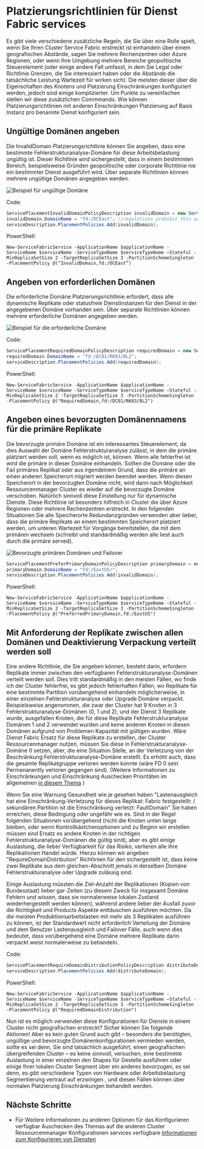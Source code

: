 <properties
   pageTitle="Dienst Fabric Cluster Ressourcenmanager - Platzierungsrichtlinien | Microsoft Azure"
   description="Übersicht über weitere Platzierungsrichtlinien und Regeln für Dienst Fabric Services"
   services="service-fabric"
   documentationCenter=".net"
   authors="masnider"
   manager="timlt"
   editor=""/>

<tags
   ms.service="Service-Fabric"
   ms.devlang="dotnet"
   ms.topic="article"
   ms.tgt_pltfrm="NA"
   ms.workload="NA"
   ms.date="08/19/2016"
   ms.author="masnider"/>

# <a name="placement-policies-for-service-fabric-services"></a>Platzierungsrichtlinien für Dienst Fabric services
Es gibt viele verschiedene zusätzliche Regeln, die Sie über eine Rolle spielt, wenn Sie Ihren Cluster Service Fabric erstreckt ist einhandeln über einem geografischen Abstände, sagen Sie mehrere Rechenzentren oder Azure Regionen, oder wenn Ihre Umgebung mehrere Bereiche geopolitische Steuerelement (oder einige andere Fall umfasst, in dem Sie Legal oder Richtlinie Grenzen, die Sie interessiert haben oder die Abstände die tatsächliche Leistung Wartezeit für wirken sich). Die meisten dieser über die Eigenschaften des Knotens und Platzierung Einschränkungen konfiguriert werden, jedoch sind einige komplizierter. Um Punkte zu vereinfachen stellen wir diese zusätzlichen Commmands. Wie können Platzierungsrichtlinien mit anderen Einschränkungen Platzierung auf Basis Instanz pro benannte Dienst konfiguriert sein.

## <a name="specifying-invalid-domains"></a>Ungültige Domänen angeben
Die InvalidDomain Platzierungsrichtlinie können Sie angeben, dass eine bestimmte Fehlerstrukturanalyse-Domäne für diese Arbeitsbelastung ungültig ist. Dieser Richtlinie wird sichergestellt, dass in einem bestimmten Bereich, beispielsweise Gründen geopolitische oder corporate Richtlinie nie ein bestimmter Dienst ausgeführt wird. Über separate Richtlinien können mehrere ungültige Domänen angegeben werden.

![Beispiel für ungültige Domäne][Image1]

Code:

```csharp
ServicePlacementInvalidDomainPolicyDescription invalidDomain = new ServicePlacementInvalidDomainPolicyDescription();
invalidDomain.DomainName = "fd:/DCEast"; //regulations prohibit this workload here
serviceDescription.PlacementPolicies.Add(invalidDomain);
```

PowerShell:

```posh
New-ServiceFabricService -ApplicationName $applicationName -ServiceName $serviceName -ServiceTypeName $serviceTypeName –Stateful -MinReplicaSetSize 2 -TargetReplicaSetSize 3 -PartitionSchemeSingleton -PlacementPolicy @("InvalidDomain,fd:/DCEast”)
```
## <a name="specifying-required-domains"></a>Angeben von erforderlichen Domänen
Die erforderliche Domäne Platzierungsrichtlinie erfordert, dass alle dynamische Replikate oder statusfreie Dienstinstanzen für den Dienst in der angegebenen Domäne vorhanden sein. Über separate Richtlinien können mehrere erforderliche Domänen angegeben werden.

![Beispiel für die erforderliche Domäne][Image2]

Code:

```csharp
ServicePlacementRequiredDomainPolicyDescription requiredDomain = new ServicePlacementRequiredDomainPolicyDescription();
requiredDomain.DomainName = "fd:/DC01/RK03/BL2";
serviceDescription.PlacementPolicies.Add(requiredDomain);
```

PowerShell:

```posh
New-ServiceFabricService -ApplicationName $applicationName -ServiceName $serviceName -ServiceTypeName $serviceTypeName –Stateful -MinReplicaSetSize 2 -TargetReplicaSetSize 3 -PartitionSchemeSingleton -PlacementPolicy @("RequiredDomain,fd:/DC01/RK03/BL2")
```

## <a name="specifying-a-preferred-domain-for-the-primary-replicas"></a>Angeben eines bevorzugten Domänennamens für die primäre Replikate
Die bevorzugte primäre Domäne ist ein interessantes Steuerelement, da dies Auswahl der Domäne Fehlerstrukturanalyse zulässt, in dem die primäre platziert werden soll, wenn es möglich ist, können. Wenn alle fehlerfrei ist wird die primäre in dieser Domäne einhandeln. Sollten die Domäne oder die Fail primäres Replikat oder aus irgendeinem Grund, dass die primäre an einen anderen Speicherort migriert werden beendet werden. Wenn diesen Speicherort in der bevorzugten Domäne nicht, wird dann nach Möglichkeit Ressourcenmanager Cluster es wieder auf die bevorzugte Domäne verschoben. Natürlich sinnvoll diese Einstellung nur für dynamische Dienste. Diese Richtlinie ist besonders hilfreich in Cluster die über Azure Regionen oder mehrere Rechenzentren erstreckt. In den folgenden Situationen Sie alle Speicherorte Redundanzgründen verwenden aber lieber, dass die primäre Replikate an einem bestimmten Speicherort platziert werden, um unteren Wartezeit für Vorgänge bereitstellen, die mit dem primären wechseln (schreibt und standardmäßig werden alle liest auch durch die primäre served).

![Bevorzugte primären Domänen und Failover][Image3]

```csharp
ServicePlacementPreferPrimaryDomainPolicyDescription primaryDomain = new ServicePlacementPreferPrimaryDomainPolicyDescription();
primaryDomain.DomainName = "fd:/EastUS/";
serviceDescription.PlacementPolicies.Add(invalidDomain);
```

PowerShell:

```posh
New-ServiceFabricService -ApplicationName $applicationName -ServiceName $serviceName -ServiceTypeName $serviceTypeName –Stateful -MinReplicaSetSize 2 -TargetReplicaSetSize 3 -PartitionSchemeSingleton -PlacementPolicy @("PreferredPrimaryDomain,fd:/EastUS")
```

## <a name="requiring-replicas-to-be-distributed-among-all-domains-and-disallowing-packing"></a>Mit Anforderung der Replikate zwischen allen Domänen und Deaktivierung Verpackung verteilt werden soll
Eine andere Richtlinie, die Sie angeben können, besteht darin, erfordern Replikate immer zwischen den verfügbaren Fehlerstrukturanalyse-Domänen verteilt werden soll. Dies tritt standardmäßig in den meisten Fällen, wo finde ich der Cluster fehlerfrei, es gibt jedoch fehlerhaften Fällen, wo Replikate für eine bestimmte Partition vorübergehend einhandeln möglicherweise, in einer einzelnen Fehlerstrukturanalyse oder Upgrade Domäne verpackt. Beispielsweise angenommen, die zwar der Cluster hat 9 Knoten in 3 Fehlerstrukturanalyse-Domänen (0, 1 und 2), und der Dienst 3 Replikate wurde, ausgefallen Knoten, die für diese Replikate Fehlerstrukturanalyse Domänen 1 und 2 verwendet wurden und keine anderen Knoten in diesen Domänen aufgrund von Problemen Kapazität mit gültigen wurden. Wäre Dienst Fabric Ersatz für diese Replikate zu erstellen, der Cluster Ressourcenmanager nutzen, müssen Sie diese in Fehlerstrukturanalyse-Domäne 0 setzen, aber, die eine Situation Stelle, an der Verletzung von der Beschränkung Fehlerstrukturanalyse-Domäne erstellt. Es erhöht auch, dass die gesamte Replikatgruppe verloren werden konnte (wäre FD 0 sein Permananently verloren gegangen sind). (Weitere Informationen zu Einschränkungen und Einschränkung Auschecken Prioritäten im allgemeinen [in diesem Thema](service-fabric-cluster-resource-manager-management-integration.md#constraint-priorities) )

Wenn Sie eine Warnung Gesundheit wie je gesehen haben "Lastenausgleich hat eine Einschränkung-Verletzung für dieses Replikat: Fabric festgestellt: /<some service name> sekundären Partition <some partition ID> ist die Einschränkung verletzt: FaultDomain" Sie haben erreichen, diese Bedingung oder ungefähr wie es. Sind in der Regel folgenden Situationen vorübergehend (nicht die Knoten unten lange bleiben, oder wenn Kontrollkästchenoptionen und zu Beginn wir erstellen müssen sind Ersatz es andere Knoten in der richtigen Fehlerstrukturanalyse-Domänen die gültig sind), aber es gibt einige Auslastung, die lieber Verfügbarkeit für das Risiko, verlieren alle ihre Replikationen Handel würde. Hierzu können wir angeben "RequireDomainDistribution" Richtlinien für den sichergestellt ist, dass keine zwei Replikate aus dem gleichen-Abschnitt jemals in derselben Domäne Fehlerstrukturanalyse oder Upgrade zulässig sind.

Einige Auslastung müssten die Ziel-Anzahl der Replikationen (Kopien von Bundesstaat) lieber gar-Zeiten (zu diesem Zweck für insgesamt Domäne Fehlern und wissen, dass sie normalerweise lokalen Zustand wiederhergestellt werden können), während andere lieber der Ausfall zuvor die Richtigkeit und Products Aspekte enttäuschen ausführen möchten. Da die meisten Produktionsarbeitslasten mit mehr als 3 Replikaten ausführen zu können, ist der Standardwert nicht erforderlich Verteilung der Domäne und dem Benutzer Lastenausgleich und Failover Fälle, auch wenn dies bedeutet, dass vorübergehend eine Domäne mehrere Replikate darin verpackt weist normalerweise zu behandeln.

Code:

```csharp
ServicePlacementRequireDomainDistributionPolicyDescription distributeDomain = new ServicePlacementRequireDomainDistributionPolicyDescription();
serviceDescription.PlacementPolicies.Add(distributeDomain);
```

PowerShell:

```posh
New-ServiceFabricService -ApplicationName $applicationName -ServiceName $serviceName -ServiceTypeName $serviceTypeName –Stateful -MinReplicaSetSize 2 -TargetReplicaSetSize 3 -PartitionSchemeSingleton -PlacementPolicy @("RequiredDomainDistribution")
```

Nun ist es möglich verwenden diese Konfigurationen für Dienste in einem Cluster nicht geografischen erstreckt? Sicher können Sie folgende Aktionen! Aber es kein guten Grund auch gibt – besonders die benötigten, ungültige und bevorzugte Domänenkonfigurationen vermieden werden, sollte es sei denn, Sie sind tatsächlich ausgeführt, einen geografischen übergreifenden Cluster – es keine sinnvoll, versuchen, eine bestimmte Auslastung in einer einzelnen den Shapes für Gestelle ausführen oder einige Ihrer lokalen Cluster Segment über ein anderes bevorzugen, es sei denn, es gibt verschiedene Typen von Hardware oder Arbeitsbelastung Segmentierung vertraut auf erzwingen , und diesen Fällen können über normalen Platzierung Einschränkungen behandelt werden.

## <a name="next-steps"></a>Nächste Schritte
- Für Weitere Informationen zu anderen Optionen für das Konfigurieren verfügbar Auschecken des Themas auf die anderen Cluster Ressourcenmanager Konfigurationen services verfügbare [Informationen zum Konfigurieren von Diensten](service-fabric-cluster-resource-manager-configure-services.md)

[Image1]:./media/service-fabric-cluster-resource-manager-advanced-placement-rules-placement-policies/cluster-invalid-placement-domain.png
[Image2]:./media/service-fabric-cluster-resource-manager-advanced-placement-rules-placement-policies/cluster-required-placement-domain.png
[Image3]:./media/service-fabric-cluster-resource-manager-advanced-placement-rules-placement-policies/cluster-preferred-primary-domain.png
